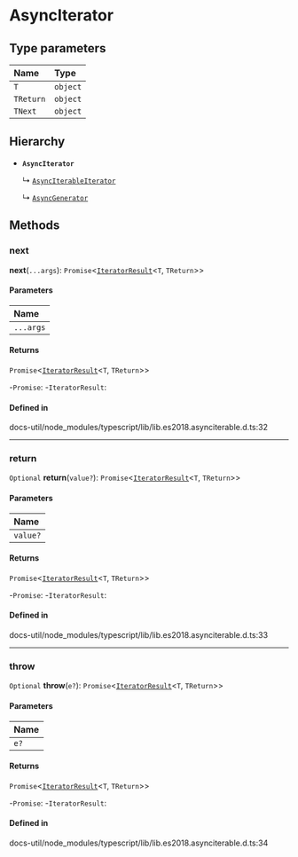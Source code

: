 # AsyncIterator

## Type parameters

| Name | Type |
| :------ | :------ |
| `T` | `object` |
| `TReturn` | `object` |
| `TNext` | `object` |

## Hierarchy

- **`AsyncIterator`**

  ↳ [`AsyncIterableIterator`](AsyncIterableIterator.md)

  ↳ [`AsyncGenerator`](AsyncGenerator.md)

## Methods

### next

**next**(`...args`): `Promise`<[`IteratorResult`](../index.md#iteratorresult)<`T`, `TReturn`\>\>

#### Parameters

| Name |
| :------ |
| `...args` | [] \| [`TNext`] |

#### Returns

`Promise`<[`IteratorResult`](../index.md#iteratorresult)<`T`, `TReturn`\>\>

-`Promise`: 
	-`IteratorResult`: 

#### Defined in

docs-util/node_modules/typescript/lib/lib.es2018.asynciterable.d.ts:32

___

### return

`Optional` **return**(`value?`): `Promise`<[`IteratorResult`](../index.md#iteratorresult)<`T`, `TReturn`\>\>

#### Parameters

| Name |
| :------ |
| `value?` | `TReturn` \| [`PromiseLike`](PromiseLike.md)<`TReturn`\> |

#### Returns

`Promise`<[`IteratorResult`](../index.md#iteratorresult)<`T`, `TReturn`\>\>

-`Promise`: 
	-`IteratorResult`: 

#### Defined in

docs-util/node_modules/typescript/lib/lib.es2018.asynciterable.d.ts:33

___

### throw

`Optional` **throw**(`e?`): `Promise`<[`IteratorResult`](../index.md#iteratorresult)<`T`, `TReturn`\>\>

#### Parameters

| Name |
| :------ |
| `e?` | `any` |

#### Returns

`Promise`<[`IteratorResult`](../index.md#iteratorresult)<`T`, `TReturn`\>\>

-`Promise`: 
	-`IteratorResult`: 

#### Defined in

docs-util/node_modules/typescript/lib/lib.es2018.asynciterable.d.ts:34

